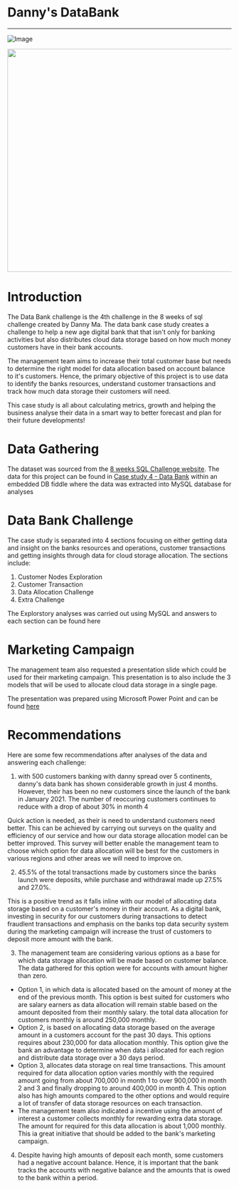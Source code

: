 
# Danny's DataBank
___

![Image]([screenshot.jpg](https://github.com/OkikiAde100/Danny-s-Data-Bank/blob/main/Data%20Bank%20Project/Pictures%20for%20report/case%20study%20pic.png))

<img src="(https://github.com/OkikiAde100/Danny-s-Data-Bank/blob/main/Data%20Bank%20Project/Pictures%20for%20report/case%20study%20pic.png)" style="width:600px;height:500px"/>

# Introduction

The Data Bank challenge is the 4th challenge in the 8 weeks of sql challenge created by Danny Ma. The data bank case study creates a challenge to help a new age digital bank that that isn't only for banking activities but also distributes cloud data storage based on how much money customers have in their bank accounts.

The management team aims to increase their total customer base but needs to determine the right model for data allocation based on account balance to it's customers. Hence, the primary objective of this project is to use data to identify the banks resources, understand customer transactions and track how much data storage their customers will need.

This case study is all about calculating metrics, growth and helping the business analyse their data in a smart way to better forecast and plan for their future developments!

# Data Gathering

The dataset was sourced from the <a href="https://8weeksqlchallenge.com/">8 weeks SQL Challenge website</a>. The data for this project can be found in <a href="https://8weeksqlchallenge.com/case-study-4/">Case study 4 - Data Bank</a> within an embedded DB fiddle where the data was extracted into MySQL database for analyses

# Data Bank Challenge

The case study is separated into 4 sections focusing on either getting data and insight on the banks resources and operations, customer transactions and getting insights through data for cloud storage allocation. The sections include:

1. Customer Nodes Exploration
2. Customer Transaction
3. Data Allocation Challenge
4. Extra Challenge

The Explorstory analyses was carried out using MySQL and answers to each section can be found here

# Marketing Campaign

The management team also requested a presentation slide which could be used for their marketing campaign. This presentation is to also include the 3 models that will be used to allocate cloud data storage in a single page.

The presentation was prepared using Microsoft Power Point and can be found <a href="https://github.com/OkikiAde100/Danny-s-Data-Bank/blob/main/Data%20Bank%20Project/Danny's%20Data%20Bank%20Marketing.pptx">here</a>

# Recommendations

Here are some few recommendations after analyses of the data and answering each challenge:

1. with 500 customers banking with danny spread over 5 continents, danny's data bank has shown considerable growth in just 4 months. However, their has been no new customers since the launch of the bank in January 2021. The number of reoccuring customers continues to reduce with a drop of about 30% in month 4

Quick action is needed, as their is need to understand customers need better. This can be achieved by carrying out surveys on the quality and efficiency of our service and how our data storage allocation model can be better improved. This survey will better enable the management team to choose which option for data allocation will be best for the customers in various regions and other areas we will need to improve on.

2. 45.5% of the total transactions made by customers since the banks launch were deposits, while purchase and withdrawal made up 27.5% and 27.0%.

This is a positive trend as it falls inline with our model of allocating data storage based on a customer's money in their account. As a digital bank, investing in security for our customers during transactions to detect fraudlent transactions and emphasis on the banks top data security system during the marketing campaign will increase the trust of customers to deposit more amount with the bank.

3. The management team are considering various options as a base for which data storage allocation will be made based on  customer balance. The data gathered for this option were for accounts with amount higher than zero.
 - Option 1, in which data is allocated based on the amount of money at the end of the previous month. This option is best suited for customers who are salary earners as data allocation will remain stable based on the amount deposited from their monthly salary. the total data allocation for customers monthly is around 250,000 monthly.
 - Option 2, is based on allocating data storage based on the average amount in a customers account for the past 30 days. This options requires about 230,000 for data allocation monthly. This option give the bank an advantage to determine when data i allocated for each region and distribute data storage over a 30 days period.
 - Option 3, allocates data storage on real time transactions. This amount required for data allocation option varies monthly with the required amount going from about 700,000 in month 1 to over 900,000 in month 2 and 3 and finally dropping to around 400,000 in month 4. This option also has high amounts compared to the other options and would require a lot of transfer of data storage resources on each transaction.
 - The management team also indicated a incentive using the amount of interest a customer collects monthly for rewarding extra data storage. The amount for required for this data allocation is about 1,000 monthly. This ia great initiative that should be added to the bank's marketing campaign.


4. Despite having high amounts of deposit each month, some customers had a negative account balance. Hence, it is important that the bank tracks the accounts with negative balance and the amounts that is owed to the bank within a period.
